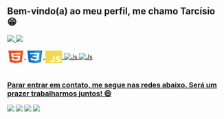 ## Bem-vindo(a) ao meu perfil, me chamo Tarcísio 😁

 <div>
   <a href="https://github.com/itsTarci">
   <img height="180em" src="https://github-readme-stats.vercel.app/api?username=itsTarci&show_icons=true&theme=algolia&include_all_commits=true&count_private=true"/>
   <img height="180em" src="https://github-readme-stats.vercel.app/api/top-langs/?username=itsTarci&layout=compact&langs_count=6&theme=algolia"/>
</div>
    
<div style="display: inline_block"><br>
  <img align="center" alt="HTML" height="30" width="40" src="https://raw.githubusercontent.com/devicons/devicon/master/icons/html5/html5-original.svg">
  <img align="center" alt="CSS" height="30" width="40" src="https://raw.githubusercontent.com/devicons/devicon/master/icons/css3/css3-original.svg">
   <img align="center" alt="Js" height="30" width="40" src="https://raw.githubusercontent.com/devicons/devicon/master/icons/javascript/javascript-plain.svg">
 <img align="center" alt="Js" height="30" width="40"
   src="https://cdn.jsdelivr.net/gh/devicons/devicon@latest/icons/typescript/typescript-plain.svg" />
 <img align="center" alt="Js" height="30" width="40"
   src="https://cdn.jsdelivr.net/gh/devicons/devicon@latest/icons/react/react-original.svg" />
</div>
<br>
 
### Parar entrar em contato, me segue nas redes abaixo. Será um prazer trabalharmos juntos! 😄
 
<div>
  <a href="https://instagram.com/itsTarci" target="_blank"><img src="https://img.shields.io/badge/-Instagram-%23E4405F?style=for-the-badge&logo=instagram&logoColor=white" target="_blank"></a>
 <a href="https://discord.gg/sk5fVgMA" target="_blank"><img src="https://img.shields.io/badge/Discord-7289DA?style=for-the-badge&logo=discord&logoColor=white" target="_blank"></a> 
  <a href = "mailto:itstarci@gmail.com"><img src="https://img.shields.io/badge/-Gmail-%23333?style=for-the-badge&logo=gmail&logoColor=white" target="_blank"></a>
  <a href="https://www.linkedin.com/in/tarcísio-teixeira-1942552b2" target="_blank"><img src="https://img.shields.io/badge/-LinkedIn-%230077B5?style=for-the-badge&logo=linkedin&logoColor=white" target="_blank"></a>
</div>
